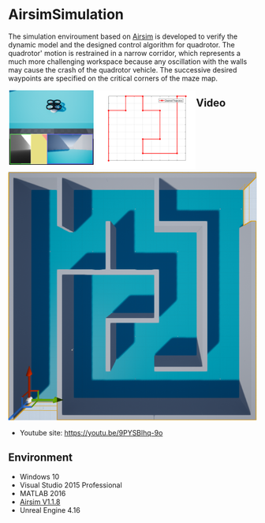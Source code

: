 # AirsimSimulation


The simulation enviroument based on [Airsim](https://github.com/Microsoft/AirSim) 
is developed to verify the dynamic model and the designed control algorithm for quadrotor.
The quadrotor' motion is restrained in a narrow corridor, which represents a much more challenging workspace because any oscillation with the walls may cause the crash of the quadrotor vehicle.
The successive desired waypoints are specified on the critical corners of the maze map.

<div style="float:left;border:solid 1px 000;margin:2px;"><img src="./Plugins/UdpMatlabClient/Result/MazeMapQuadrotor.bmp"  width = "171" height = "151"></div>
<div style="float:left;border:solid 1px 000;margin:2px;"><img src="./Plugins/UdpMatlabClient/Result/PathMaze.bmp" width = "202" height = "160" ></div>


## Video
[![Watch the video](./Plugins/UdpMatlabClient/Result/MazeMap.bmp)](https://www.youtube.com/embed/9PYSBlhq-9o)
* Youtube site: https://youtu.be/9PYSBlhq-9o


## Environment

* Windows 10
* Visual Studio 2015 Professional
* MATLAB 2016
* [Airsim V1.1.8](https://github.com/Microsoft/AirSim) 
* Unreal Engine 4.16
